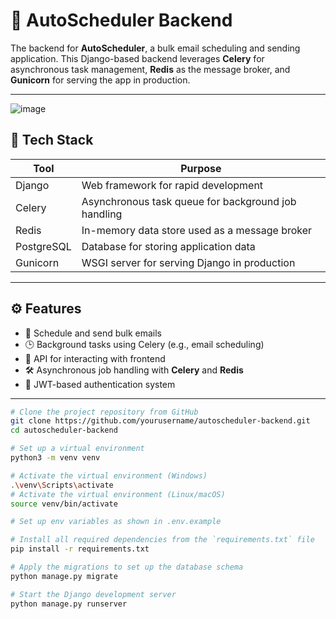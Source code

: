 # 🚀 AutoScheduler Backend

The backend for **AutoScheduler**, a bulk email scheduling and sending application. This Django-based backend leverages **Celery** for asynchronous task management, **Redis** as the message broker, and **Gunicorn** for serving the app in production.

---

![image](https://github.com/user-attachments/assets/bf20dabf-6919-4ecb-bfa6-c0831201e0ee)


## 🧰 Tech Stack

| Tool           | Purpose                                             |
|----------------|-----------------------------------------------------|
| Django         | Web framework for rapid development                 |
| Celery         | Asynchronous task queue for background job handling |
| Redis          | In-memory data store used as a message broker       |
| PostgreSQL     | Database for storing application data               |
| Gunicorn       | WSGI server for serving Django in production        |

---

## ⚙️ Features

- 📧 Schedule and send bulk emails
- 🕒 Background tasks using Celery (e.g., email scheduling)
- 🔧 API for interacting with frontend
- 🛠️ Asynchronous job handling with **Celery** and **Redis**
- 🔐 JWT-based authentication system

---

```bash
# Clone the project repository from GitHub
git clone https://github.com/yourusername/autoscheduler-backend.git
cd autoscheduler-backend

# Set up a virtual environment
python3 -m venv venv

# Activate the virtual environment (Windows)
.\venv\Scripts\activate
# Activate the virtual environment (Linux/macOS)
source venv/bin/activate

# Set up env variables as shown in .env.example

# Install all required dependencies from the `requirements.txt` file
pip install -r requirements.txt

# Apply the migrations to set up the database schema
python manage.py migrate

# Start the Django development server
python manage.py runserver
```

